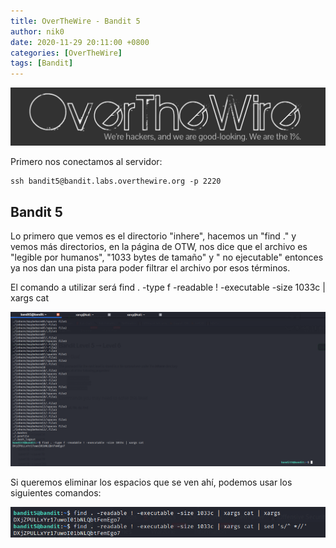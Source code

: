 ```yaml
---
title: OverTheWire - Bandit 5
author: nik0
date: 2020-11-29 20:11:00 +0800
categories: [OverTheWire]
tags: [Bandit]
---
```


![OTW](/assets/img/sample/OTW.png)


Primero nos conectamos al servidor:

```terminal
ssh bandit5@bandit.labs.overthewire.org -p 2220
```

## Bandit 5

Lo primero que vemos es el directorio "inhere", hacemos un "find ." y vemos más directorios, en la página de OTW, nos dice que el archivo es "legible por humanos", "1033 bytes de tamaño" y " no ejecutable" entonces ya nos dan una pista para poder filtrar el archivo por esos términos.

El comando a utilizar será find . -type f -readable ! -executable -size 1033c | xargs cat

![OTW](/assets/img/sample/OTWCTM.png)

Si queremos eliminar los espacios que se ven ahí, podemos usar los siguientes comandos: 

![OTW](/assets/img/sample/OTWHDP.png)


